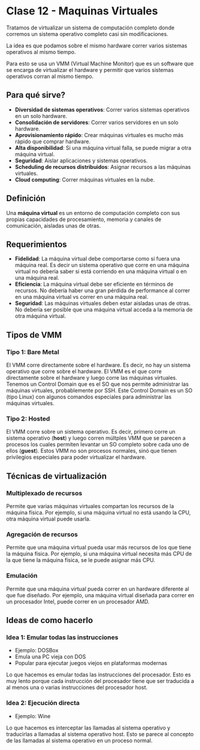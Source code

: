 # Clase 12 - Maquinas Virtuales

Tratamos de virtualizar un sistema de computación completo donde corremos un sistema operativo completo casi sin modificaciones.

La idea es que podamos sobre el mismo hardware correr varios sistemas operativos al mismo tiempo.

Para esto se usa un VMM (Virtual Machine Monitor) que es un software que se encarga de virtualizar el hardware y permitir que varios sistemas operativos corran al mismo tiempo.

## Para qué sirve?

- **Diversidad de sistemas operativos**: Correr varios sistemas operativos en un solo hardware.
- **Consolidación de servidores**: Correr varios servidores en un solo hardware.
- **Aprovisionamiento rápido**: Crear máquinas virtuales es mucho más rápido que comprar hardware.
- **Alta disponibilidad**: Si una máquina virtual falla, se puede migrar a otra máquina virtual.
- **Seguridad**: Aislar aplicaciones y sistemas operativos.
- **Scheduling de recursos distribuidos**: Asignar recursos a las máquinas virtuales.
- **Cloud computing**: Correr máquinas virtuales en la nube.

## Definición

Una **máquina virtual** es un entorno de computación completo con sus propias capacidades de procesamiento, memoria y canales de comunicación, aisladas unas de otras.

## Requerimientos

- **Fidelidad**: La máquina virtual debe comportarse como si fuera una máquina real. Es decir un sistema operativo que corre en una máquina virtual no debería saber si está corriendo en una máquina virtual o en una máquina real.
- **Eficiencia**: La máquina virtual debe ser eficiente en términos de recursos. No debería haber una gran pérdida de performance al correr en una máquina virtual vs correr en una máquina real.
- **Seguridad**: Las máquinas virtuales deben estar aisladas unas de otras. No debería ser posible que una máquina virtual acceda a la memoria de otra máquina virtual.

## Tipos de VMM

### Tipo 1: Bare Metal

El VMM corre directamente sobre el hardware. Es decir, no hay un sistema operativo que corre sobre el hardware. El VMM es el que corre directamente sobre el hardware y luego corre las máquinas virtuales. Tenemos un Control Domain que es el SO que nos permite administrar las máquinas virtuales, probablemente por SSH. Este Control Domain es un SO (tipo Linux) con algunos comandos especiales para administrar las máquinas virtuales.

### Tipo 2: Hosted

El VMM corre sobre un sistema operativo. Es decir, primero corre un sistema operativo (**host**) y luego corren múltples VMM que se parecen a procesos los cuales permiten levantar un SO completo sobre cada uno de ellos (**guest**). Estos VMM no son procesos normales, sinó que tienen privilegios especiales para poder virtualizar el hardware.

## Técnicas de virtualización

### Multiplexado de recursos

Permite que varias máquinas virtuales compartan los recursos de la máquina física. Por ejemplo, si una máquina virtual no está usando la CPU, otra máquina virtual puede usarla.

### Agregación de recursos

Permite que una máquina virtual pueda usar más recursos de los que tiene la máquina física. Por ejemplo, si una máquina virtual necesita más CPU de la que tiene la máquina física, se le puede asignar más CPU.

### Emulación

Permite que una máquina virtual pueda correr en un hardware diferente al que fue diseñado. Por ejemplo, una máquina virtual diseñada para correr en un procesador Intel, puede correr en un procesador AMD.

## Ideas de como hacerlo

### Idea 1: Emular todas las instrucciones

- Ejemplo: DOSBox
- Emula una PC vieja con DOS
- Popular para ejecutar juegos viejos en plataformas modernas

Lo que hacemos es emular todas las instrucciones del procesador. Esto es muy lento porque cada instrucción del procesador tiene que ser traducida a al menos una o varias instrucciones del procesador host.

### Idea 2: Ejecución directa

- Ejemplo: Wine

Lo que hacemos es interceptar las llamadas al sistema operativo y traducirlas a llamadas al sistema operativo host. Esto se parece al concepto de las llamadas al sistema operativo en un proceso normal.
